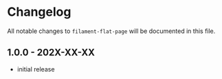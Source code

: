 # Changelog

All notable changes to `filament-flat-page` will be documented in this file.

## 1.0.0 - 202X-XX-XX

- initial release
